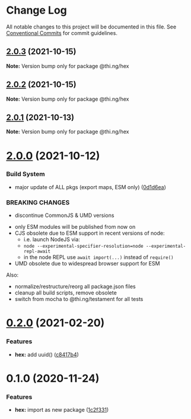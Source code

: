 # Change Log

All notable changes to this project will be documented in this file.
See [Conventional Commits](https://conventionalcommits.org) for commit guidelines.

## [2.0.3](https://github.com/thi-ng/umbrella/compare/@thi.ng/hex@2.0.2...@thi.ng/hex@2.0.3) (2021-10-15)

**Note:** Version bump only for package @thi.ng/hex





## [2.0.2](https://github.com/thi-ng/umbrella/compare/@thi.ng/hex@2.0.1...@thi.ng/hex@2.0.2) (2021-10-15)

**Note:** Version bump only for package @thi.ng/hex





## [2.0.1](https://github.com/thi-ng/umbrella/compare/@thi.ng/hex@2.0.0...@thi.ng/hex@2.0.1) (2021-10-13)

**Note:** Version bump only for package @thi.ng/hex





# [2.0.0](https://github.com/thi-ng/umbrella/compare/@thi.ng/hex@1.0.4...@thi.ng/hex@2.0.0) (2021-10-12)


### Build System

* major update of ALL pkgs (export maps, ESM only) ([0d1d6ea](https://github.com/thi-ng/umbrella/commit/0d1d6ea9fab2a645d6c5f2bf2591459b939c09b6))


### BREAKING CHANGES

* discontinue CommonJS & UMD versions

- only ESM modules will be published from now on
- CJS obsolete due to ESM support in recent versions of node:
  - i.e. launch NodeJS via:
  - `node --experimental-specifier-resolution=node --experimental-repl-await`
  - in the node REPL use `await import(...)` instead of `require()`
- UMD obsolete due to widespread browser support for ESM

Also:
- normalize/restructure/reorg all package.json files
- cleanup all build scripts, remove obsolete
- switch from mocha to @thi.ng/testament for all tests






#  [0.2.0](https://github.com/thi-ng/umbrella/compare/@thi.ng/hex@0.1.3...@thi.ng/hex@0.2.0) (2021-02-20) 

###  Features 

- **hex:** add uuid() ([c8417b4](https://github.com/thi-ng/umbrella/commit/c8417b4c2fe3eeb664b4131aabe592d612573703)) 

#  0.1.0 (2020-11-24) 

###  Features 

- **hex:** import as new package ([1c2f331](https://github.com/thi-ng/umbrella/commit/1c2f331bfbdc01fd0153e01dcecbab79307a7598))
